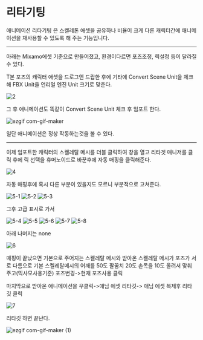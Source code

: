 # 리타기팅
애니메이션 리타기팅 은 스켈레톤 애셋을 공유하나 비율이 크게 다른 캐릭터간에 애니메이션을 재사용할 수 있도록 해 주는 기능입니다.

---
아래는 Mixamo에셋 기준으로 만들어졌고, 환경이다르면 포즈조정, 릭설정 등이 달라질수 있다.

T본 포즈의 캐릭터 애셋을 드로그앤 드랍한 후에 기타에 Convert Scene Unit을 체크해 FBX Unit을 언리얼 엔진 Unit 크기로 맞춘다.

![2](https://user-images.githubusercontent.com/48274630/158175507-408ba1f1-223b-4aa7-9373-ec74753568e0.PNG)

그 후 애니메이션도 똑같이 Convert Scene Unit 체크 후 임포트 한다.



![ezgif com-gif-maker](https://user-images.githubusercontent.com/48274630/158176430-e7930559-33d8-4a14-a26c-e411316830a7.gif)

일단 애니메이션은 정상 작동하는것을 볼 수 있다.

---

이제 임포트한 캐릭터의 스켈레탈 메시를 더블 클릭하여 창을 열고 리타겟 매니저를 클릭 후에 릭 선택을 휴머노이드로 바꾼후에 자동 매핑을 클릭해준다.


![4](https://user-images.githubusercontent.com/48274630/158177251-79c413b6-5b34-4430-9e2f-a4fe8a4a0988.PNG)

자동 매핑후에 혹시 다른 부분이 있을지도 모르니 부분적으로 고쳐준다.

![5-1](https://user-images.githubusercontent.com/48274630/158180128-6014fb02-b0f7-488c-9e8f-281cecc6b749.PNG)
![5-2](https://user-images.githubusercontent.com/48274630/158180127-4df6a86f-41c1-4293-9965-598ca5b23409.PNG)
![5-3](https://user-images.githubusercontent.com/48274630/158180124-32bf4cb2-a6b7-4897-b331-31baa216d1fd.PNG)

그후 고급 표시로 가서

![5-4](https://user-images.githubusercontent.com/48274630/158180123-203a3617-7c70-4e96-8c33-6b3a227ea1be.PNG)
![5-5](https://user-images.githubusercontent.com/48274630/158180122-89e08f5f-365b-449a-97eb-72942c692858.PNG)
![5-6](https://user-images.githubusercontent.com/48274630/158180117-c04203d0-6f47-4959-9846-8caeeacdd8e6.PNG)
![5-7](https://user-images.githubusercontent.com/48274630/158180116-dbe118e4-20e5-422d-a40c-b25b07885ae8.PNG)
![5-8](https://user-images.githubusercontent.com/48274630/158180113-bf09b549-5c65-488e-9bb5-b59466a4a056.PNG)

아래 나머지는 none

![6](https://user-images.githubusercontent.com/48274630/158180111-acec7ce3-d59e-4f9b-9ee3-ee59a8a17696.PNG)

매핑이 끝났으면 기본으로 주어지는 스켈레탈 메시와 받아온 스켈레탈 메시가 포즈가 서로 다름으로 기본 스켈레탈메시의 어깨를 50도 팔꿈치 20도 손목을 10도 올려서 맞춰주고(믹사모사용기준) 포즈변경->현재 포즈사용 클릭


마지막으로 받아온 애니메이션을 우클릭->애님 에셋 리타깃-> 애님 에셋 복제후 리타깃 클릭

![7](https://user-images.githubusercontent.com/48274630/158180110-08f90c23-6ebb-4075-adac-5b075a7f1354.PNG)

리타깃 하면 끝난다.

![ezgif com-gif-maker (1)](https://user-images.githubusercontent.com/48274630/158180367-ee0e4854-a747-4e32-98ef-9d6d834893d1.gif)
